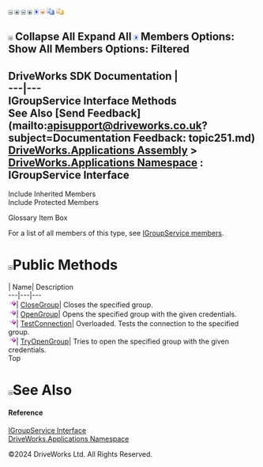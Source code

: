 ![](dotnetimages/collapse.gif) ![](dotnetimages/expand.gif) ![](dotnetimages/collapse.gif) ![](dotnetimages/expand.gif) ![](dotnetimages/drpdown.gif) ![](dotnetimages/drpdown_orange.gif) ![](dotnetimages/copycode.gif) ![](dotnetimages/copycodeHighlight.gif)

![](dotnetimages/collapse.gif) Collapse All Expand All ![](dotnetimages/drpdown.gif) Members Options: Show All  Members Options: Filtered   
---  
DriveWorks SDK Documentation  |   
---|---  
IGroupService Interface Methods   
See Also [Send Feedback](mailto:apisupport@driveworks.co.uk?subject=Documentation Feedback: topic251.md)  
[DriveWorks.Applications Assembly](topic13.md) > [DriveWorks.Applications Namespace](topic16.md) : IGroupService Interface  
---  
  
Include Inherited Members    
Include Protected Members    


Glossary Item Box

For a list of all members of this type, see [IGroupService members](topic252.md).

# ![](dotnetimages/collapse.gif)Public Methods

| Name| Description  
---|---|---  
![ Method](dotnetimages/Method.gif)| [CloseGroup](topic256.md)| Closes the specified group.   
![ Method](dotnetimages/Method.gif)| [OpenGroup](topic257.md)| Opens the specified group with the given credentials.   
![ Method](dotnetimages/Method.gif)| [TestConnection](topic258.md)| Overloaded. Tests the connection to the specified group.   
![ Method](dotnetimages/Method.gif)| [TryOpenGroup](topic261.md)| Tries to open the specified group with the given credentials.   
Top

# ![](dotnetimages/collapse.gif)See Also

#### Reference

[IGroupService Interface](topic251.md)   
[DriveWorks.Applications Namespace](topic16.md)

©2024 DriveWorks Ltd. All Rights Reserved.
